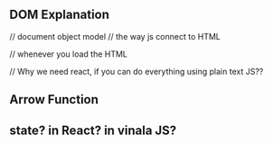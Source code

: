 ## DOM Explanation
// document object model
// the way js connect to HTML

// whenever you load the HTML
<!-- like representation of all the HTML as js object
js object is like ds that store info
every time your borwswer will parese the HTML and create the DOM
DOM just store the representation of the HTML
wheven we we modify this DOM object what we called DOM Api -->


// Why we need react, if you can do everything using plain text JS??


## Arrow Function


## state? in React? in vinala JS?